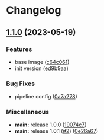 # Changelog

## [1.1.0](https://github.com/livenessprobe/php-base-image/compare/v1.0.1...v1.1.0) (2023-05-19)


### Features

* base image ([c64c061](https://github.com/livenessprobe/php-base-image/commit/c64c061d34fd297291f2d81307b9a0a80b426c6e))
* init version ([ed9b9aa](https://github.com/livenessprobe/php-base-image/commit/ed9b9aa1f43b0520a5583e24b951d7ae9ab34daa))


### Bug Fixes

* pipeline config ([0a7a278](https://github.com/livenessprobe/php-base-image/commit/0a7a2782782139ec7dcd32df0c7f9e521bd333e0))


### Miscellaneous

* **main:** release 1.0.0 ([19074c7](https://github.com/livenessprobe/php-base-image/commit/19074c72777f28910c4418275155e455e0948927))
* **main:** release 1.0.1 ([#2](https://github.com/livenessprobe/php-base-image/issues/2)) ([0e26a67](https://github.com/livenessprobe/php-base-image/commit/0e26a678126f7d02ab376446a0126c856692d905))
